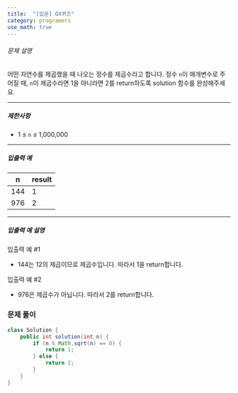 ```yaml
---
title:  "[입문] OX퀴즈"
category: programers
use_math: true
---
```




###### 문제 설명

어떤 자연수를 제곱했을 때 나오는 정수를 제곱수라고 합니다. 정수 `n`이 매개변수로 주어질 때, `n`이 제곱수라면 1을 아니라면 2를 return하도록 solution 함수를 완성해주세요.

------

##### 제한사항

- 1 ≤ `n` ≤ 1,000,000

------

##### 입출력 예

| n    | result |
| ---- | ------ |
| 144  | 1      |
| 976  | 2      |

------

##### 입출력 예 설명

입출력 예 #1

- 144는 12의 제곱이므로 제곱수입니다. 따라서 1을 return합니다.

입출력 예 #2

- 976은 제곱수가 아닙니다. 따라서 2를 return합니다.



### 문제 풀이 

```java
class Solution {
    public int solution(int n) {
        if (n % Math.sqrt(n) == 0) {
            return 1;
        } else {
            return 2;
        }
    }
}
```





